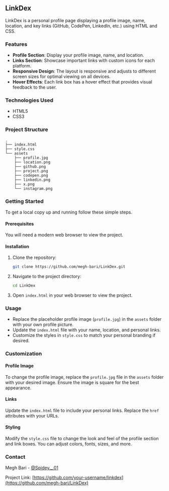 ## LinkDex

LinkDex is a personal profile page displaying a profile image, name, location, and key links (GitHub, CodePen, LinkedIn, etc.) using HTML and CSS.

### Features

- **Profile Section**: Display your profile image, name, and location.
- **Links Section**: Showcase important links with custom icons for each platform.
- **Responsive Design**: The layout is responsive and adjusts to different screen sizes for optimal viewing on all devices.
- **Hover Effects**: Each link box has a hover effect that provides visual feedback to the user.

### Technologies Used

- HTML5
- CSS3

### Project Structure

```
.
├── index.html
├── style.css
└── assets
    ├── profile.jpg
    ├── location.png
    ├── github.png
    ├── project.png
    ├── codepen.png
    ├── linkedin.png
    ├── x.png
    └── instagram.png
```

### Getting Started

To get a local copy up and running follow these simple steps.

#### Prerequisites

You will need a modern web browser to view the project.

#### Installation

1. Clone the repository:
    ```sh
    git clone https://github.com/megh-bari/LinkDex.git
    ```
2. Navigate to the project directory:
    ```sh
    cd LinkDex
    ```
3. Open `index.html` in your web browser to view the project.

### Usage

- Replace the placeholder profile image (`profile.jpg`) in the `assets` folder with your own profile picture.
- Update the `index.html` file with your name, location, and personal links.
- Customize the styles in `style.css` to match your personal branding if desired.

### Customization

#### Profile Image

To change the profile image, replace the `profile.jpg` file in the `assets` folder with your desired image. Ensure the image is square for the best appearance.

#### Links

Update the `index.html` file to include your personal links. Replace the `href` attributes with your URLs.

#### Styling

Modify the `style.css` file to change the look and feel of the profile section and link boxes. You can adjust colors, fonts, sizes, and more.


### Contact

Megh Bari - [@Spidey._.01](https://www.instagram.com/spidey._.01/)

Project Link: [https://github.com/your-username/linkdex](https://github.com/megh-bari/LinkDex)

